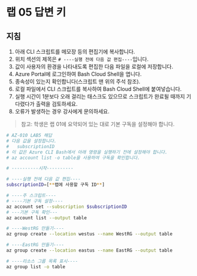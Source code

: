 ﻿# 랩 05 답변 키

## 지침

1. 아래 CLI 스크립트를 메모장 등의 편집기에 복사합니다.
1. 위치 섹션의 제목은 `# ----실행 전에 다음 값 편집----`입니다.
1. 값이 사용자의 환경을 나타내도록 편집한 다음 파일을 로컬에 저장합니다.
1. Azure Portal에 로그인하여 Bash Cloud Shell을 엽니다.
1. 종속성이 있는지 확인합니다(스크립트 맨 위의 주석 참조).
1. 로컬 파일에서 CLI 스크립트를 복사하여 Bash Cloud Shell에 붙여넣습니다.
1. 실행 시간이 1분보다 오래 걸리는 태스크도 있으므로 스크립트가 완료될 때까지 기다렸다가 출력을 검토하세요.
1. 오류가 발생하는 경우 강사에게 문의하세요.

> 참고: 학생은 랩 01에 요약되어 있는 대로 기본 구독을 설정해야 합니다.

```sh
# AZ-010 LAB5 해답
# 다음 값을 설정합니다.
#   subscriptionID
# 이 값은 Azure CLI Bash에서 아래 명령을 실행하기 전에 설정해야 합니다.
# az account list -o table을 사용하여 구독을 확인합니다.

# ----------시작----------

# ----실행 전에 다음 값 편집----
subscriptionID=[**랩에 사용할 구독 ID**]

# ----주 스크립트----
# ----기본 구독 설정----
az account set --subscription $subscriptionID
# ---기본 구독 확인---
az account list --output table

# ----WestRG 만들기----
az group create --location westus --name WestRG --output table

# ----EastRG 만들기----
az group create --location eastus --name EastRG --output table

# ----리소스 그룹 목록 표시----
az group list -o table
```
